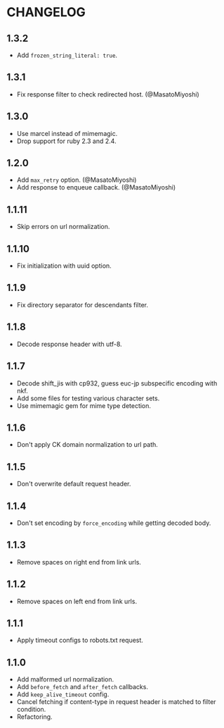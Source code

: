# CHANGELOG

## 1.3.2

* Add `frozen_string_literal: true`.

## 1.3.1

* Fix response filter to check redirected host. (@MasatoMiyoshi)

## 1.3.0

* Use marcel instead of mimemagic.
* Drop support for ruby 2.3 and 2.4.

## 1.2.0

* Add `max_retry` option. (@MasatoMiyoshi)
* Add response to enqueue callback. (@MasatoMiyoshi)

## 1.1.11

* Skip errors on url normalization.

## 1.1.10

* Fix initialization with uuid option.

## 1.1.9

* Fix directory separator for descendants filter.

## 1.1.8

* Decode response header with utf-8.

## 1.1.7

* Decode shift_jis with cp932, guess euc-jp subspecific encoding with nkf.
* Add some files for testing various character sets.
* Use mimemagic gem for mime type detection.

## 1.1.6

* Don't apply CK domain normalization to url path.

## 1.1.5

* Don't overwrite default request header.

## 1.1.4

* Don't set encoding by `force_encoding` while getting decoded body.

## 1.1.3

* Remove spaces on right end from link urls.

## 1.1.2

* Remove spaces on left end from link urls.

## 1.1.1

* Apply timeout configs to robots.txt request.

## 1.1.0

* Add malformed url normalization.
* Add `before_fetch` and `after_fetch` callbacks.
* Add `keep_alive_timeout` config.
* Cancel fetching if content-type in request header is matched to filter condition.
* Refactoring.
